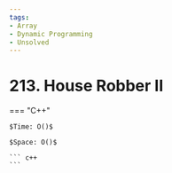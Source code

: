 ```yaml
---
tags:
- Array
- Dynamic Programming
- Unsolved
---
```



# 213. House Robber II

=== "C++"

    $Time: O()$

    $Space: O()$

    ``` c++
    ```